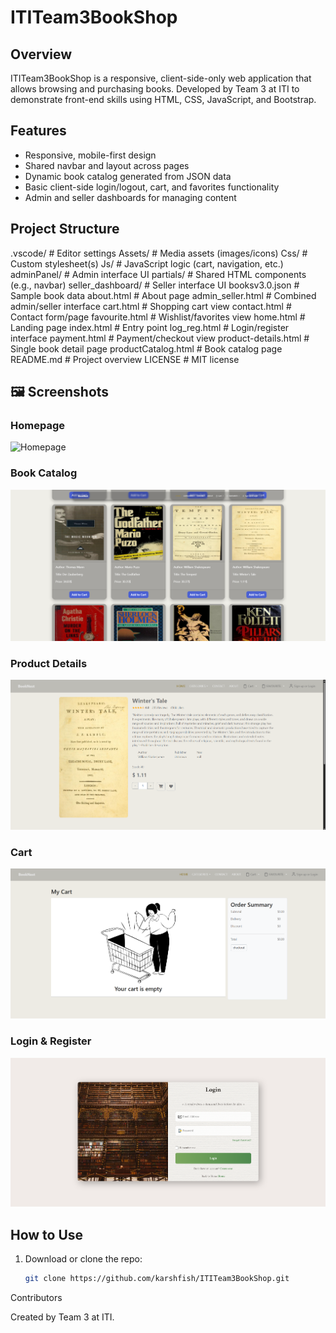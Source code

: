 # ITITeam3BookShop

## Overview  
ITITeam3BookShop is a responsive, client-side-only web application that allows browsing and purchasing books. Developed by Team 3 at ITI to demonstrate front-end skills using HTML, CSS, JavaScript, and Bootstrap.

## Features
- Responsive, mobile-first design
- Shared navbar and layout across pages
- Dynamic book catalog generated from JSON data
- Basic client-side login/logout, cart, and favorites functionality
- Admin and seller dashboards for managing content

## Project Structure
.vscode/ # Editor settings
Assets/ # Media assets (images/icons)
Css/ # Custom stylesheet(s)
Js/ # JavaScript logic (cart, navigation, etc.)
adminPanel/ # Admin interface UI
partials/ # Shared HTML components (e.g., navbar)
seller_dashboard/ # Seller interface UI
booksv3.0.json # Sample book data
about.html # About page
admin_seller.html # Combined admin/seller interface
cart.html # Shopping cart view
contact.html # Contact form/page
favourite.html # Wishlist/favorites view
home.html # Landing page
index.html # Entry point
log_reg.html # Login/register interface
payment.html # Payment/checkout view
product-details.html # Single book detail page
productCatalog.html # Book catalog page
README.md # Project overview
LICENSE # MIT license

## 🖼️ Screenshots

### Homepage
![Homepage](Assets/screenshots/homepage.png)

### Book Catalog
![Catalog](Assets/screenshots/catalog.png)

### Product Details
![Product Details](Assets/screenshots/product-details.png)

### Cart
![Cart](Assets/screenshots/cart.png)

### Login & Register
![Login](Assets/screenshots/login.png)



## How to Use
1. Download or clone the repo:
   ```bash
   git clone https://github.com/karshfish/ITITeam3BookShop.git
Contributors

Created by Team 3 at ITI.